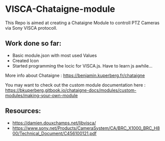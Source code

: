 # VISCA-Chataigne-module
This Repo is aimed at creating a Chataigne Module to controll PTZ Cameras via Sony VISCA protocoll.

## Work done so far:
- Basic module.json with most used Values
- Created Icon
- Started programming the locic for VISCA.js. Have to learn js awhile...

More info about Chataigne : https://benjamin.kuperberg.fr/chataigne

You may want to check out the custom module documentation here : https://bkuperberg.gitbook.io/chataigne-docs/modules/custom-modules/making-your-own-module


## Resources:

- https://damien.douxchamps.net/libvisca/
- https://www.sony.net/Products/CameraSystem/CA/BRC_X1000_BRC_H800/Technical_Document/C456100121.pdf

